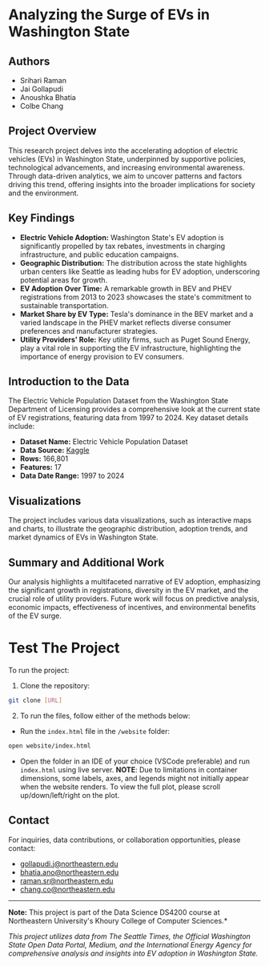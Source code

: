 # Analyzing the Surge of EVs in Washington State

## Authors

- Srihari Raman
- Jai Gollapudi
- Anoushka Bhatia
- Colbe Chang

## Project Overview

This research project delves into the accelerating adoption of electric vehicles (EVs) in Washington State, underpinned by supportive policies, technological advancements, and increasing environmental awareness. Through data-driven analytics, we aim to uncover patterns and factors driving this trend, offering insights into the broader implications for society and the environment.

## Key Findings

- **Electric Vehicle Adoption:** Washington State's EV adoption is significantly propelled by tax rebates, investments in charging infrastructure, and public education campaigns.
- **Geographic Distribution:** The distribution across the state highlights urban centers like Seattle as leading hubs for EV adoption, underscoring potential areas for growth.
- **EV Adoption Over Time:** A remarkable growth in BEV and PHEV registrations from 2013 to 2023 showcases the state's commitment to sustainable transportation.
- **Market Share by EV Type:** Tesla's dominance in the BEV market and a varied landscape in the PHEV market reflects diverse consumer preferences and manufacturer strategies.
- **Utility Providers' Role:** Key utility firms, such as Puget Sound Energy, play a vital role in supporting the EV infrastructure, highlighting the importance of energy provision to EV consumers.

## Introduction to the Data

The Electric Vehicle Population Dataset from the Washington State Department of Licensing provides a comprehensive look at the current state of EV registrations, featuring data from 1997 to 2024. Key dataset details include:

- **Dataset Name:** Electric Vehicle Population Dataset
- **Data Source:** [Kaggle](https://www.kaggle.com/datasets/yashusinghal/electric-vehicle-population-dataset)
- **Rows:** 166,801
- **Features:** 17
- **Data Date Range:** 1997 to 2024

## Visualizations

The project includes various data visualizations, such as interactive maps and charts, to illustrate the geographic distribution, adoption trends, and market dynamics of EVs in Washington State.

## Summary and Additional Work

Our analysis highlights a multifaceted narrative of EV adoption, emphasizing the significant growth in registrations, diversity in the EV market, and the crucial role of utility providers. Future work will focus on predictive analysis, economic impacts, effectiveness of incentives, and environmental benefits of the EV surge.

# Test The Project
To run the project:

1. Clone the repository:
```bash
git clone [URL]
```

2. To run the files, follow either of the methods below:
- Run the ```index.html``` file in the ```/website``` folder:
```bash
open website/index.html
```

- Open the folder in an IDE of your choice (VSCode preferable) and run ```index.html``` using live server.
**NOTE**: Due to limitations in container dimensions, some labels, axes, and legends might not initially appear when the website renders. To view the full plot, please scroll up/down/left/right on the plot.

## Contact

For inquiries, data contributions, or collaboration opportunities, please contact:

- gollapudi.j@northeastern.edu
- bhatia.ano@northeastern.edu
- raman.sr@northeastern.edu
- chang.co@northeastern.edu

---
**Note:** This project is part of the Data Science DS4200 course at Northeastern University's Khoury College of Computer Sciences.*

*This project utilizes data from The Seattle Times, the Official Washington State Open Data Portal, Medium, and the International Energy Agency for comprehensive analysis and insights into EV adoption in Washington State.*
